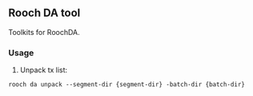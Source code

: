 ## Rooch DA tool

Toolkits for RoochDA.

### Usage

1. Unpack tx list:

```shell
rooch da unpack --segment-dir {segment-dir} -batch-dir {batch-dir}
```
